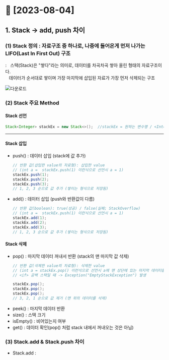 # 💜 [2023-08-04]
## 1. Stack -> add, push 차이
### (1) Stack 정의 : 자료구조 중 하나로, 나중에 들어온게 먼저 나가는 LIFO(Last In First Out) 구조
:  &nbsp; 스택(Stack)은 "쌓다"라는 의미로, 데이터를 차곡차곡 쌓아 올린 형태의 자료구조이다. <br>
 &nbsp; &nbsp;데이터가 순서대로 쌓이며 가장 마지막에 삽입된 자료가 가장 먼저 삭제되는 구조
  
  ![다운로드](https://github.com/ggiou/TIL/assets/110371892/812204b4-9a6c-4dfc-8ae9-74e419576ae5)

### (2) Stack 주요 Method
#### Stack 선언
  ``` java
  Stack<Integer> stackEx = new Stack<>();  //stackEx = 원하는 변수명 / <Integer> = 원하는 자료형
  ```
------
#### Stack 삽입
- push() : 데이터 삽입 (stack에 값 추가)
  ``` java
  // 반환 값(삽입한 value의 자료형): 삽입한 value
  // (int a =  stackEx.push(1) 이런식으로 선언시 a = 1)
  stackEx.push(1);
  stackEx.push(2);
  stackEx.push(3);
  // 1, 2, 3 순으로 값 추가 (쌓이는 형식으로 저장됨)
  ```
- add() : 데이터 삽입 (push와 반환값이 다름)
  ``` java
  // 반환 값(boolean): true(성공) / false(실패; StackOverflow)
  // (int a =  stackEx.push(1) 이런식으로 선언시 a = 1)
  stackEx.add(1);
  stackEx.add(2);
  stackEx.add(3);
  // 1, 2, 3 순으로 값 추가 (쌓이는 형식으로 저장됨)
  ```
#### Stack 삭제  
- pop() : 마지막 데이터 꺼내서 반환 (stack의 맨 마지막 값 삭제)
  ``` java
  // 반환 값(삭제한 value의 자료형): 삭제한 value
  // (int a = stackEx.pop() 이런식으로 선언시 a에 맨 상단에 있는 마지막 데이터를 반환해줌)
  // <if> 공백 스택일 때 -> Exception("EmptyStackException") 발생

  stackEx.pop();
  stackEx.pop();
  stackEx.pop();
  // 3, 2, 1 순으로 값 제거 (맨 위의 데이터를 삭제)
  ```
- peek() : 마지막 데이터 반환
- size() : 스택 크기
- isEmpty() : 비어있는지 여부
- get() : 데이터 확인(pop() 처럼 stack 내에서 꺼내오는 것은 아님)
 
### (3) Stack.add & Stack.push 차이
- Stack.add : 
